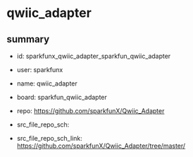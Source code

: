 # qwiic_adapter
 
## summary 
* id: sparkfunx_qwiic_adapter_sparkfun_qwiic_adapter
* user: sparkfunx
* name: qwiic_adapter
* board: sparkfun_qwiic_adapter
* repo: https://github.com/sparkfunX/Qwiic_Adapter



* src_file_repo_sch: 
* src_file_repo_sch_link: https://github.com/sparkfunX/Qwiic_Adapter/tree/master/




